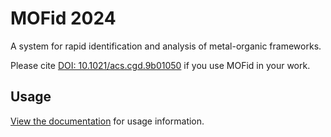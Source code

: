 # MOFid 2024
A system for rapid identification and analysis of metal-organic frameworks.

Please cite [DOI: 10.1021/acs.cgd.9b01050](https://pubs.acs.org/doi/abs/10.1021/acs.cgd.9b01050) if you use MOFid in your work.

## Usage
[View the documentation](https://dcheng2022.github.io/mofid2024) for usage information.
